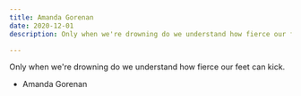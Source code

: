 ```yaml
---
title: Amanda Gorenan
date: 2020-12-01
description: Only when we're drowning do we understand how fierce our feet can kick

---
```


Only when we're drowning do we understand how fierce our feet can kick.
- Amanda Gorenan
